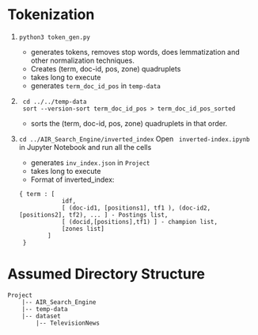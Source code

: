 # Tokenization
1. ```python3 token_gen.py``` 
	- generates tokens, removes stop words, does lemmatization and other normalization techniques. 
	- Creates (term, doc-id, pos, zone) quadruplets
	- takes long to execute
	- generates ```term_doc_id_pos``` in ```temp-data```
	
2. ```
	cd ../../temp-data
	sort --version-sort term_doc_id_pos > term_doc_id_pos_sorted
	``` 
	- sorts the (term, doc-id, pos, zone) quadruplets in that order.
3. ```cd ../AIR_Search_Engine/inverted_index``` 
	Open ``` inverted-index.ipynb``` in Jupyter Notebook and run all the cells
	- generates ``` inv_index.json ``` in ```Project```
	- takes long to execute
	- Format of inverted_index:
	```
	{ term : [
	 			idf, 
	 	 		[ (doc-id1, [positions1], tf1 ), (doc-id2, [positions2], tf2), ... ] - Postings list,  
	 	 		[ (docid,[positions],tf1) ] - champion list,
	 	 	 	[zones list]
	 	 	]
	 }
	```

# Assumed Directory Structure
```
Project
	|-- AIR_Search_Engine
	|-- temp-data
	|-- dataset
	    |-- TelevisionNews
```